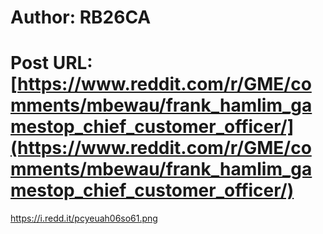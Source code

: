 # Author: RB26CA
# Post URL: [https://www.reddit.com/r/GME/comments/mbewau/frank_hamlim_gamestop_chief_customer_officer/](https://www.reddit.com/r/GME/comments/mbewau/frank_hamlim_gamestop_chief_customer_officer/)


https://i.redd.it/pcyeuah06so61.png